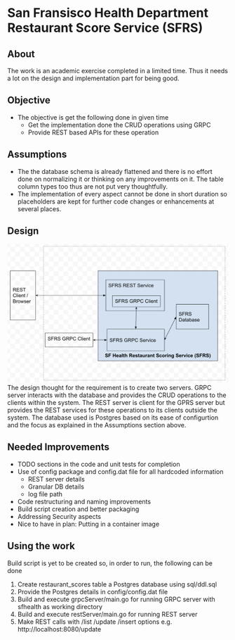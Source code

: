# San Fransisco Health Department Restaurant Score Service (SFRS)
## About
The work is an academic exercise completed in a limited time. Thus it needs a lot on the design and implementation part for being good.
## Objective
- The objective is get the following done in given time
  - Get the implementation done the CRUD operations using GRPC
  - Provide REST based APIs for these operation
## Assumptions
- The the database schema is already flattened and there is no effort done on normalizing it or thinking on any improvements on it. The table column types too thus are not put very thoughtfully.
- The implementation of every aspect cannot be done in short duration so placeholders are kept for further code changes or enhancements at several places.

## Design
![Block Diagram](./img/blockdiagram.png)
The design thought for the requirement is to create two servers.
GRPC server interacts with the database and provides the CRUD operations to the clients within the system. 
The REST server is client for the GPRS server but provides the REST services for these operations to its clients outside the system.
The database used is Postgres based on its ease of configurtion and the focus as explained in the Assumptions section above.
## Needed Improvements
- TODO sections in the code and unit tests for completion
- Use of config package and config.dat file for all hardcoded information
  - REST server details
  - Granular DB details
  - log file path
- Code restructuring and naming improvements 
- Build script creation and better packaging
- Addressing Security aspects
- Nice to have in plan: Putting in a container image

## Using the work
Build script is yet to be created so, in order to run, the following can be done 
1. Create restaurant_scores table a Postgres database using sql/ddl.sql 
1. Provide the Postgres details in config/config.dat file
1. Build and execute grpcServer/main.go for running GRPC server with sfhealth as working directory
1. Build and execute restServer/main.go for running REST server
1. Make REST calls with /list /update /insert options e.g. http://localhost:8080/update
